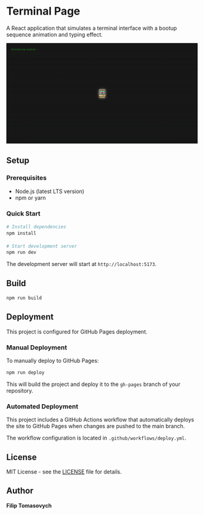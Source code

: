 # Terminal Page

A React application that simulates a terminal interface with a bootup sequence animation and typing effect.

![Terminal Page Screenshot](preview.gif)

## Setup

### Prerequisites

- Node.js (latest LTS version)
- npm or yarn

### Quick Start

```bash
# Install dependencies
npm install

# Start development server
npm run dev
```

The development server will start at `http://localhost:5173`.

## Build

```bash
npm run build
```

## Deployment

This project is configured for GitHub Pages deployment.

### Manual Deployment

To manually deploy to GitHub Pages:

```bash
npm run deploy
```

This will build the project and deploy it to the `gh-pages` branch of your repository.

### Automated Deployment

This project includes a GitHub Actions workflow that automatically deploys the site to GitHub Pages when changes are pushed to the main branch.

The workflow configuration is located in `.github/workflows/deploy.yml`.

## License

MIT License - see the [LICENSE](LICENSE) file for details.

## Author

**Filip Tomasovych**
